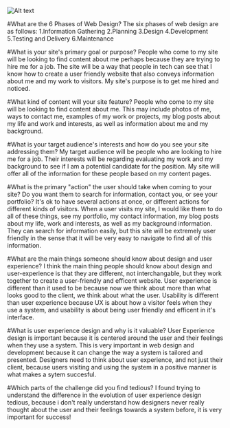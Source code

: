 
![Alt text](/Users/MaeveTierney/phase-0/week-2/imgs/site-map.png "My Site Map")

#What are the 6 Phases of Web Design?
The six phases of web design are as follows:
1.Information Gathering
2.Planning
3.Design
4.Development
5.Testing and Delivery
6.Maintenance

#What is your site's primary goal or purpose?
People who come to my site will be looking to find content about me perhaps because they are trying to hire me for a job. The site will be a way that people in tech can see that I know how to create a user friendly website that also conveys information about me and my work to visitors. My site's purpose is to get me hired and noticed.

#What kind of content will your site feature?
People who come to my site will be looking to find content about me. This may include photos of me, ways to contact me, examples of my work or projects, my blog posts about my life and work and interests, as well as information about me and my background.

#What is your target audience's interests and how do you see your site addressing them?
My target audience will be people who are looking to hire me for a job. Their interests will be regarding evaluating my work and my background to see if I am a potential candidate for the position. My site will offer all of the information for these people based on my content pages.

#What is the primary "action" the user should take when coming to your site? Do you want them to search for information, contact you, or see your portfolio? It's ok to have several actions at once, or different actions for different kinds of visitors.
When a user visits my site, I would like them to do all of these things, see my portfolio, my contact information, my blog posts about my life, work and interests, as well as my background information. They can search for information easily, but this site will be extremely user friendly in the sense that it will be very easy to navigate to find all of this information.

#What are the main things someone should know about design and user experience?
I think the main thing people should know about design and user-experience is that they are different, not interchangable, but they work together to create a user-friendly and efficent website. User experience is different than it used to be because now we think about more than what looks good to the client, we think about what the user. Usability is different than user experience because UX is about how a visitor feels when they use a system, and usability is about being user friendly and efficent in it's interface.

#What is user experience design and why is it valuable?
User Experience design is important because it is centered around the user and their feelings when they use a system. This is very important in web design and development because it can change the way a system is tailored and presented. Designers need to think about user experience, and not just their client, because users visiting and using the system in a positive manner is what makes a sytem succesful.

#Which parts of the challenge did you find tedious?
I found trying to understand the difference in the evolution of user experience design tedious, because i don't really understand how designers never really thought about the user and their feelings towards a system before, it is very important for success!

